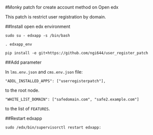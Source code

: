#Monky patch for create account method on Open edx

This patch is restrict user registration by domain.

##Install open edx environment

`sudo su - edxapp -s /bin/bash`

`. edxapp_env`

`pip install -e git+https://github.com/ngi644/user_register_patch`


##Add parameter

In `lms.env.json` and `cms.env.json`  file:

`"ADDL_INSTALLED_APPS": ["userregisterpatch"],`

 to the root node.


`"WHITE_LIST_DOMAIN": ["safedomain.com", "safe2.example.com"]`

 to the list of `FEATURES`.


##Restart edxapp

`sudo /edx/bin/supervisorctl restart edxapp:`
